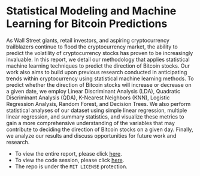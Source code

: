 # Statistical Modeling and Machine Learning for Bitcoin Predictions

As Wall Street giants, retail investors, and aspiring cryptocurrency trailblazers continue to flood the cryptocurrency market, the ability to predict the volatility of cryptocurrency stocks has proven to be increasingly invaluable. In this report, we detail our methodology that applies statistical machine learning techniques to predict the direction of Bitcoin stocks. Our work also aims to build upon previous research conducted in anticipating trends within cryptocurrency using statistical machine learning methods. To predict whether the direction of Bitcoin stocks will increase or decrease on a given date, we employ Linear Discriminant Analysis (LDA), Quadratic Discriminant Analysis (QDA), K-Nearest Neighbors (KNN), Logistic Regression Analysis, Random Forest, and Decision Trees. We also perform statistical analyses of our dataset using simple linear regression, multiple linear regression, and summary statistics, and visualize these metrics to gain a more comprehensive understanding of the variables that may contribute to deciding the direction of Bitcoin stocks on a given day. Finally, we analyze our results and discuss opportunities for future work and research.

* To view the entire report, please click [here](https://github.com/twyunting/Machine-Learning-for-Bitcoin-Predictions/blob/main/STAT-627%20Final%20Report.pdf).
* To view the code session, please click [here](https://github.com/twyunting/Machine-Learning-for-Bitcoin-Predictions/blob/main/code/ML_Bitcoin_Source_Code_final.Rmd).
* The repo is under the `MIT LICENSE` protection.
